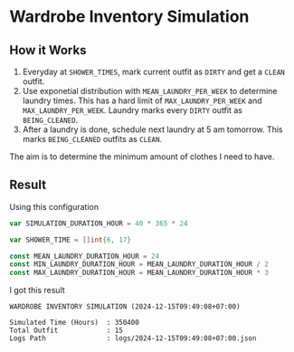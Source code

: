 # Wardrobe Inventory Simulation

## How it Works

 1. Everyday at `SHOWER_TIMES`, mark current outfit as `DIRTY` and get a
    `CLEAN` outfit.
 2. Use exponetial distribution with `MEAN_LAUNDRY_PER_WEEK` to determine 
    laundry times. This has a hard limit of `MAX_LAUNDRY_PER_WEEK` and
    `MAX_LAUNDRY_PER_WEEK`. Laundry marks every `DIRTY` outfit as
    `BEING_CLEANED`.
 3. After a laundry is done, schedule next laundry at 5 am tomorrow. This
    marks `BEING_CLEANED` outfits as `CLEAN`.

The aim is to determine the minimum amount of clothes I need to have.

## Result

Using this configuration

```go
var SIMULATION_DURATION_HOUR = 40 * 365 * 24

var SHOWER_TIME = []int{6, 17}

const MEAN_LAUNDRY_DURATION_HOUR = 24
const MIN_LAUNDRY_DURATION_HOUR = MEAN_LAUNDRY_DURATION_HOUR / 2
const MAX_LAUNDRY_DURATION_HOUR = MEAN_LAUNDRY_DURATION_HOUR * 3
```

I got this result

```
WARDROBE INVENTORY SIMULATION (2024-12-15T09:49:08+07:00)

Simulated Time (Hours)  : 350400
Total Outfit            : 15
Logs Path               : logs/2024-12-15T09:49:08+07:00.json
```
